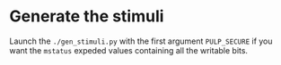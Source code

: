 # Generate the stimuli

Launch the `./gen_stimuli.py` with the first argument
`PULP_SECURE` if you want the `mstatus` expeded values containing
all the writable bits.

